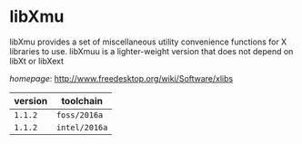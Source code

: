 # libXmu

libXmu provides a set of miscellaneous utility convenience functions for X libraries to use.  libXmuu is a lighter-weight version that does not depend on libXt or libXext

*homepage*: <http://www.freedesktop.org/wiki/Software/xlibs>

version | toolchain
--------|----------
``1.1.2`` | ``foss/2016a``
``1.1.2`` | ``intel/2016a``
